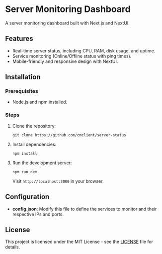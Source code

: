 # Server Monitoring Dashboard

A server monitoring dashboard built with Next.js and NextUI.

## Features

- Real-time server status, including CPU, RAM, disk usage, and uptime.
- Service monitoring (Online/Offline status with ping times).
- Mobile-friendly and responsive design with NextUI.

## Installation

### Prerequisites

- Node.js and npm installed.

### Steps

1. Clone the repository:

   ```
   git clone https://github.com/cmclient/server-status
   ```

2. Install dependencies:

   ```
   npm install
   ```

3. Run the development server:

   ```
   npm run dev
   ```

   Visit `http://localhost:3000` in your browser.

## Configuration

- **config.json**: Modify this file to define the services to monitor and their respective IPs and ports.

## License

This project is licensed under the MIT License - see the [LICENSE](LICENSE) file for details.